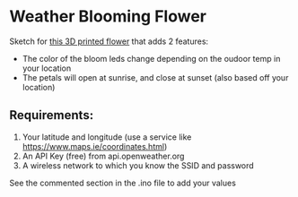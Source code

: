 # Weather Blooming Flower
Sketch for [this 3D printed flower](https://www.prusaprinters.org/prints/134028-blooming-flower-remix) that adds 2 features:
- The color of the bloom leds change depending on the oudoor temp in your location
- The petals will open at sunrise, and close at sunset (also based off your location)

## Requirements:
1) Your latitude and longitude (use a service like https://www.maps.ie/coordinates.html)
2) An API Key (free) from api.openweather.org
3) A wireless network to which you know the SSID and password

See the commented section in the .ino file to add your values
